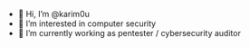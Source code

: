 - 👋 Hi, I’m @karim0u
- 👀 I’m interested in computer security
- 🌱 I’m currently working as pentester / cybersecurity auditor

